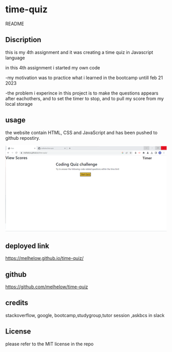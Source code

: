 # time-quiz


README

## Discription

this is my 4th assignment and it was creating a time quiz in Javascript language

in this 4th assignment  i started my own code 

-my motivation was to practice what i learned in the bootcamp untill feb 21 2023

-the problem i experince in this project is to make the questions appears after eachothers, and to set the timer to stop, and to pull my score from my local storage 


## usage
the website contain HTML, CSS and JavaScript and has been pushed to github repostiry.

![Getting Started](./assets/Screenshot%202023-02-21%20223647.png)

## deployed link
https://melhelow.github.io/time-quiz/

## github 
https://github.com/melhelow/time-quiz


## credits

stackoverflow, google, bootcamp,studygroup,tutor session ,askbcs in slack



## License

please refer to the MIT license in the repo
